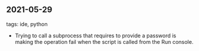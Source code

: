 ## 2021-05-29

tags: ide, python

* Trying to call a subprocess that requires to provide a password is making the operation fail when the script is called from the Run console.